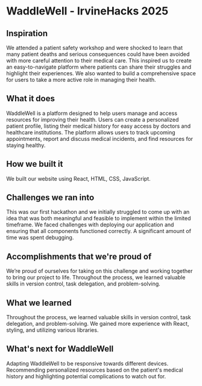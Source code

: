 # WaddleWell - IrvineHacks 2025

## Inspiration
We attended a patient safety workshop and were shocked to learn that many patient deaths and serious consequences could have been avoided with more careful attention to their medical care. This inspired us to create an easy-to-navigate platform where patients can share their struggles and highlight their experiences. We also wanted to build a comprehensive space for users to take a more active role in managing their health.

## What it does
WaddleWell is a platform designed to help users manage and access resources for improving their health. Users can create a personalized patient profile, listing their medical history for easy access by doctors and healthcare institutions. The platform allows users to track upcoming appointments, report and discuss medical incidents, and find resources for staying healthy.

## How we built it
We built our website using React, HTML, CSS, JavaScript.

## Challenges we ran into
This was our first hackathon and we initially struggled to come up with an idea that was both meaningful and feasible to implement within the limited timeframe. We faced challenges with deploying our application and ensuring that all components functioned correctly. A significant amount of time was spent debugging.

## Accomplishments that we're proud of
We’re proud of ourselves for taking on this challenge and working together to bring our project to life. Throughout the process, we learned valuable skills in version control, task delegation, and problem-solving.

## What we learned
Throughout the process, we learned valuable skills in version control, task delegation, and problem-solving. We gained more experience with React, styling, and utilizing various libraries.

## What's next for WaddleWell
Adapting WaddleWell to be responsive towards different devices. Recommending personalized resources based on the patient's medical history and highlighting potential complications to watch out for.
